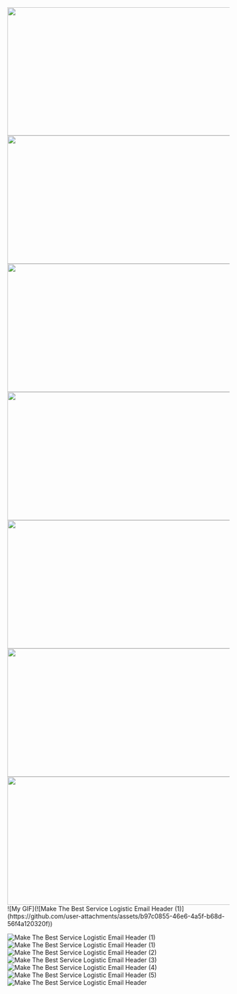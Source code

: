 <img src="https://github.com/user-attachments/assets/8be84541-550c-4449-9992-9ea031b2bd87" width="1100" height="290" />
<img src="https://github.com/user-attachments/assets/d12f4b3a-cd42-4195-b7e2-5e3b4cd1a26a" width="1100" height="290" />
<img src="https://github.com/user-attachments/assets/c866679b-2d43-4b5e-8fc1-dbbb4258951b" width="1100" height="290" />
<img src="https://github.com/user-attachments/assets/14969193-8877-43ea-b873-fac297e93cd3" width="1100" height="290" />
<img src="https://github.com/user-attachments/assets/b50a59d3-d4dd-4802-82e6-a9ed9ac9eae6" width="1100" height="290" />
<img src="https://github.com/user-attachments/assets/70af28b0-1a0d-492b-bbf0-2895e245d64d" width="1100" height="290" />
<img src="https://github.com/user-attachments/assets/c9348a7a-eec7-4b03-8913-0a85ee525635" width="1100" height="290" />
![My GIF](![Make The Best Service Logistic Email Header  (1)](https://github.com/user-attachments/assets/b97c0855-46e6-4a5f-b68d-56f4a120320f))

![Make The Best Service Logistic Email Header  (1)](https://github.com/user-attachments/assets/b97c0855-46e6-4a5f-b68d-56f4a120320f)
![Make The Best Service Logistic Email Header  (1)](https://github.com/user-attachments/assets/b97c0855-46e6-4a5f-b68d-56f4a120320f)
![Make The Best Service Logistic Email Header  (2)](https://github.com/user-attachments/assets/ebb25edd-2ff6-45a2-aa7d-e8385a0d9267)
![Make The Best Service Logistic Email Header  (3)](https://github.com/user-attachments/assets/e8e591e4-8e93-4d59-951d-a7e4a837884a)
![Make The Best Service Logistic Email Header  (4)](https://github.com/user-attachments/assets/c375d8d6-9472-4cd8-9f25-04d03e82d3bf)
![Make The Best Service Logistic Email Header  (5)](https://github.com/user-attachments/assets/78d91414-037d-4a8c-8ecf-b0c4ceed9efd)
![Make The Best Service Logistic Email Header ](https://github.com/user-attachments/assets/3cd701f8-b619-4b1a-892b-bb458974e15f)
